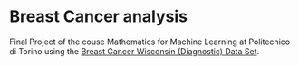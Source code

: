 # Breast Cancer analysis
Final Project of the couse Mathematics for Machine Learning at Politecnico di Torino using the [Breast Cancer Wisconsin (Diagnostic) Data Set](https://archive.ics.uci.edu/ml/datasets/Breast+Cancer+Wisconsin+%28Diagnostic%29).
